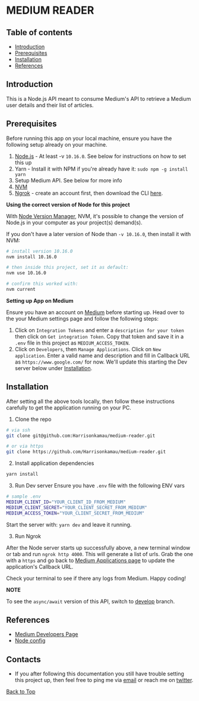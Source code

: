# MEDIUM READER

## Table of contents
- [Introduction](#introduction)
- [Prerequisites](#prerequisites)
- [Installation](#installation)
- [References](#references)

## Introduction
This is a Node.js API meant to consume Medium's API to retrieve a Medium user details and their list of articles.

## Prerequisites
Before running this app on your local machine, ensure you have the following setup already on your machine.
1. [Node.js](https://nodejs.org/en/download/package-manager/) - At least -v `10.16.0`. See below for instructions on how to set this up
2. Yarn - Install it with NPM if you're already have it: `sudo npm -g install yarn`
3. Setup Medium API. See below for more info
4. [NVM](https://gist.github.com/d2s/372b5943bce17b964a79)
5. [Ngrok](https://ngrok.com/) - create an account first, then download the CLI [here](https://ngrok.com/download).

**Using the correct version of Node for this project**

With [Node Version Manager](), NVM, it's possible to change the version of Node.js in your computer as your project(s) demand(s).

If you don't have a later version of Node than `-v 10.16.0`, then install it with NVM:
```sh
# install version 10.16.0
nvm install 10.16.0

# then inside this project, set it as default:
nvm use 10.16.0

# confirm this worked with:
nvm current
```

**Setting up App on Medium**

Ensure you have an account on [Medium](https://medium.com/) before starting up. Head over to the your Medium settings page and follow the following steps:

1. Click on `Integration Tokens` and enter a `description for your token` then click on `Get integration Token`. Copy that token and save it in a `.env` file in this project as `MEDIUM_ACCESS_TOKEN`.
2. Click on `Developers`, then `Manage Applications`. Click on `New application`. Enter a valid name and description and fill in Callback URL as `https://www.google.com/` for now. We'll update this starting the Dev server below under [Installation](#installation).


## Installation
After setting all the above tools locally, then follow these instructions carefully to get the application running on your PC.

1. Clone the repo
```sh
# via ssh
git clone git@github.com:Harrisonkamau/medium-reader.git

# or via https
git clone https://github.com/Harrisonkamau/medium-reader.git
```
2. Install application dependencies
```sh
yarn install
```

3. Run Dev server
Ensure you have `.env` file with the following ENV vars
```sh
# sample .env
MEDIUM_CLIENT_ID="YOUR_CLIENT_ID_FROM_MEDIUM"
MEDIUM_CLIENT_SECRET="YOUR_CLIENT_SECRET_FROM_MEDIUM"
MEDIUM_ACCESS_TOKEN="YOUR_CLIENT_SECRET_FROM_MEDIUM"
```

Start the server with: `yarn dev` and leave it running.

3. Run Ngrok

After the Node server starts up successfully above, a new terminal window or tab and run `ngrok http 4000`. This will generate a list of urls. Grab the one with a `https` and go back to [Medium Applications page](https://medium.com/me/applications) to update the application's Callback URL.

Check your terminal to see if there any logs from Medium. Happy coding!

**NOTE**

To see the `async/await` version of this API, switch to [develop](https://github.com/Harrisonkamau/medium-reader/tree/develop) branch.

## References
- [Medium Developers Page](https://github.com/Medium/medium-api-docs)
- [Node config](https://github.com/lorenwest/node-config)

## Contacts
- If you after following this documentation you still have trouble setting this project up, then feel free to ping me via [email](kamauharrison87@gmail.com) or reach me on [twitter](https://twitter.com/ChegeHarrison).


[Back to Top](#medium-reader)
